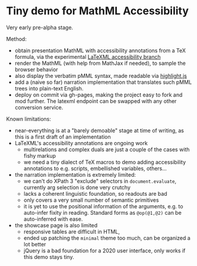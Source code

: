 # Tiny demo for MathML Accessibility 

Very early pre-alpha stage.

Method:
 - obtain presentation MathML with accessibility annotations from a TeX formula, via the experimental [LaTeXML accessibility branch](https://github.com/brucemiller/LaTeXML/pull/1305)
 - render the MathML (with help from MathJax if needed), to sample the browser behavior
 - also display the verbatim pMML syntax, made readable via [highlight.js](https://highlightjs.org/)
 - add a (naive so far) narration implementation that translates such pMML trees into plain-text English.
 - deploy on commit via gh-pages, making the project easy to fork and mod further. The latexml endpoint can be swapped with any other conversion service.
 
Known limitations: 
  - near-everything is at a "barely demoable" stage at time of writing, as this is a first draft of an implementation
  - LaTeXML's accessibility annotations are ongoing work
     - multirelations and complex duals are just a couple of the cases with fishy markup
     - we need a tiny dialect of TeX macros to demo adding accessibility annotations to e.g. scripts, embellished variables, others... 
  - the narration implementation is extremely limited:
     - we can't do XPath 3 "exclude" selectors in `document.evaluate`, currently arg selection is done very crutchy
     - lacks a coherent linguistic foundation, so readouts are bad
     - only covers a very small number of semantic primitives
     - it is yet to use the positional information of the arguments, e.g. to auto-infer fixity in reading. Standard forms as `@op(@1,@2)` can be auto-inferred with ease.
  - the showcase page is also limited
     - responsive tables are difficult in HTML, 
     - ended up patching the `minimal` theme too much, can be organized a lot better
     - jQuery is a bad foundation for a 2020 user interface, only works if this demo stays tiny.
     
     

  
